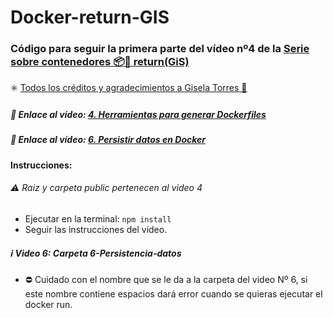 # Docker-return-GIS
### Código para seguir la primera parte del vídeo nº4 de la [Serie sobre contenedores 📦🐳 return(GiS)](https://www.youtube.com/watch?v=SpMdQRGGwRE&list=PLO9JpmNAsqM6PxlmKj6kfX-a8WwZJnwD9)
 ✳️ [Todos los créditos y agradecimientos a Gisela Torres 💐](https://www.youtube.com/@returngis) 
##### 🔗 Enlace al vídeo: [4. Herramientas para generar Dockerfiles](https://www.youtube.com/watch?v=hZQA51uoHAU)
##### 🔗 Enlace al vídeo: [6. Persistir datos en Docker](https://www.youtube.com/watch?v=-PVExF6XRik)

#### Instrucciones:
######  ⚠️ Raiz y carpeta public pertenecen al video 4 
  - Ejecutar en la terminal: `npm install`
  - Seguir las instrucciones del vídeo.
#####  ℹ️ Video 6: Carpeta 6-Persistencia-datos
  - ⛔️ Cuidado con el nombre que se le da a la carpeta del video Nº 6, si este nombre contiene espacios dará error cuando se quieras ejecutar el docker run.
